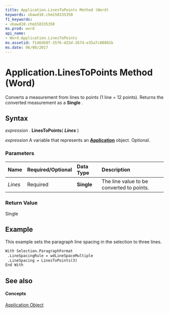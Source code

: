 ```yaml
---
title: Application.LinesToPoints Method (Word)
keywords: vbawd10.chm158335350
f1_keywords:
- vbawd10.chm158335350
ms.prod: word
api_name:
- Word.Application.LinesToPoints
ms.assetid: f146db0f-35f6-d25d-2674-e35a7c08801b
ms.date: 06/08/2017
---
```



# Application.LinesToPoints Method (Word)

Converts a measurement from lines to points (1 line = 12 points). Returns the converted measurement as a  **Single** .


## Syntax

 _expression_ . **LinesToPoints**( **_Lines_** )

 _expression_ A variable that represents an **[Application](Word.Application.md)** object. Optional.


### Parameters



|**Name**|**Required/Optional**|**Data Type**|**Description**|
|:-----|:-----|:-----|:-----|
| _Lines_|Required| **Single**|The line value to be converted to points.|

### Return Value

Single


## Example

This example sets the paragraph line spacing in the selection to three lines.


```vb
With Selection.ParagraphFormat 
 .LineSpacingRule = wdLineSpaceMultiple 
 .LineSpacing = LinesToPoints(3) 
End With
```


## See also


#### Concepts


[Application Object](Word.Application.md)

